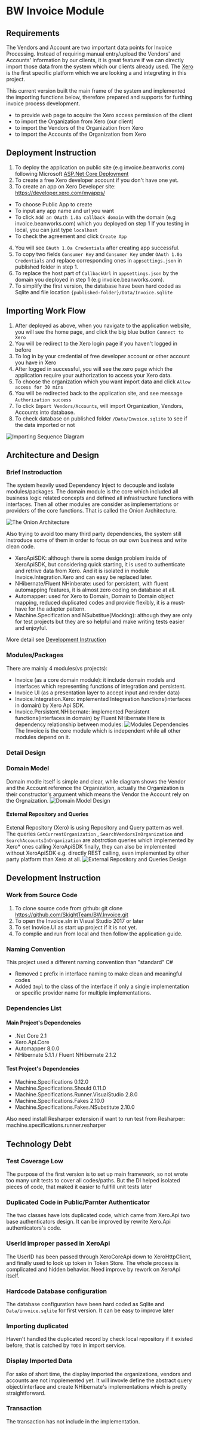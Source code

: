 # BW Invoice Module
## Requirements
The Vendors and Account are two important data points for Invoice Processing. 
Instead of requiring manual entry/upload the Vendors' and Accounts' information by our clients, 
it is great feature if we can directly import those data from the system which our clients already used.
The [Xero](https://www.xero.com/ca/) is the first specific platform which we are looking a and integreting in this project.

This current version built the main frame of the system 
and implemented the importing functions below, 
therefore prepared and supports for furthing invoice process development.

* to provide web page to acquire the Xero access permission of the client
* to import the Organization from Xero (our client)
* to import the Vendors of the Organization from Xero
* to import the Accounts of the Organization from Xero

## Deployment Instruction
1. To deploy the application on public site (e.g invoice.beanworks.com)
following Microsoft [ASP.Net Core Deployment](https://docs.microsoft.com/en-us/aspnet/core/host-and-deploy/?view=aspnetcore-2.2)
2. To create a free Xero developer account if you don't have one yet.
3. To create an app on Xero Developer site: https://developer.xero.com/myapps/
* To choose Public App to create
* To input any app name and url you want
* To click `Add an OAuth 1.0a callback domain` with the domain (e.g invoice.beanworks.com) which you deployed on step 1
If you testing in local, you can just type `localhost` 
* To check the agreement and click `Create App`
4. You will see `OAuth 1.0a Credentials` after creating app successful.
5. To copy two fields `Consumer Key` and `Consumer Key` under `OAuth 1.0a Credentials` 
and replace corresponding ones in `appsettings.json` in published folder in step 1.
6. To replace the host part of `CallbackUrl` in `appsettings.json` by the domain you deployed in step 1 (e.g invoice.beanworks.com).
7. To simplify the first version, the database have been hard coded as Sqlite and file location `{published-folder}/Data/Invoice.sqlite`


## Importing Work Flow
1. After deployed as above, when you navigate to the application website, 
you will see the home page, and click the big blue button `Connect to Xero`
2. You will be redirect to the Xero login page if you haven't logged in before
3. To log in by your credential of free developer account or other account you have in Xero
4. After logged in successful, you will see the xero page 
which the application require your authorization to access your Xero data.
5. To choose the organization which you want import data and click `Allow access for 30 mins`
6. You will be redirected back to the application site, and see message `Authorization success`
7. To click `Import Vendors/Accounts`, will import Organization, Vendors, Accounts into database.
8. To check database on published folder `/Data/Invoice.sqlite` to see if the data imported or not 

![Importing Sequence Diagram](importing-sequence-diagram.png)

## Architecture and Design
### Brief Instroduction
The system heavily used Dependency Inject to decouple and isolate modules/packages. 
The domain module is the core which included all business logic related concepts 
and defined all infrastructure functions with interfaces. Then all other modules are
consider as implementations or providers of the core functions. 
That is called the Onion Architecture.

![The Onion Architecture](the-onion-architecture.jpg)

Also trying to avoid too many third party dependencies, 
the system still instroduce some of them in order to focus on our own business 
and write clean code.
* XeroApiSDK: although there is some design problem inside of XeroApiSDK, 
but considering quick starting, it is used to authenticate and retrive data from Xero.
And it is isolated in module Invoice.Integration.Xero and can easy be replaced later.
* NHibernate/Fluent NHinberate: used for persistent, with fluent automapping features,
it is almost zero coding on database at all.
* Automapper: used for Xero to Domain, Domain to Domain object mapping, 
reduced duplicated codes and provide flexibly, it is a must-have for the adapter pattern.
* Machine.Specification and NSubstitue(Mocking): although they are only for test projects 
but they are so helpful and make writing tests easier and enjoyful.

More detail see [Development Instruction](#development-instruction)

### Modules/Packages 
There are mainly 4 modules(vs projects): 
* Invoice (as a core domain module): it include domain models and interfaces which representing functions of integration and persistent.
* Invoice UI (as a presentation layer to accept input and render data)
* Invoice.Integration.Xero: implemented Integreation functions(interfaces in domain) by Xero Api SDK.
* Invoice.Persistent.NHibernate: implemented Persistent functions(interfaces in domain) by Fluent NHibernate
Here is dependency relationship between modules:
![Modules Dependencies](packages-dependencies.png)
The Invoice is the core module which is independent while all other modules depend on it.

### Detail Design
### Domain Model
Domain modle itself is simple and clear, while diagram shows the Vendor and the Account reference the Organization,
actually the Organization is their constructor's argument which means the Vendor the Account rely on the Orgnaization.
![Domain Model Design](domain-model.png)

#### External Repository and Queries
Extenal Repository (Xero) is using Repository and Query pattern as well. 
The queries `GetCurrentOrganization` , `SearchVendorsInOrganization` and `SearchAccountsInOrganization` are abstrction queries
which implemented by Xero* ones calling XeroApiSDK finally, they can also be implemented without XeroApiSDK e.g. directly REST calling,
even implemented by other party platform than Xero at all.
![External Repository and Queries Design](external-repository-query.png)

#### 

## Development Instruction
### Work from Source Code
1. To clone source code from github: git clone https://github.com/SkightTeam/BW.Invoice.git
2. To open the Invoice.sln in Visual Studio 2017 or later
3. To set Inovice.UI as start up project if it is not yet.
4. To complie and run from local and then follow the application guide.

### Naming Convention
This project used a different naming convention than "standard" C#
* Removed `I` prefix in interface naming to make clean and meaningful codes
* Added `Impl` to the class of the interface if only a single implementation 
or specific provider name for multiple implementations. 

### Dependencies List
#### Main Project's Dependencies
* .Net Core 2.1
* Xero.Api.Core
* Automapper 8.0.0
* NHibernate 5.1.1 / Fluent NHibernate 2.1.2

#### Test Project's Dependencies
* Machine.Specifications 0.12.0
* Machine.Specifications.Should 0.11.0
* Machine.Specifications.Runner.VisualStudio 2.8.0
* Machine.Specifications.Fakes 2.10.0
* Machine.Specifications.Fakes.NSubstitute 2.10.0

Also need install Resharper extension if want to run test from Resharper: machine.specifications.runner.resharper

## Technology Debt
### Test Coverage Low
The purpose of the first version is to set up main framework, 
so not wrote too many unit tests to cover all codes/paths. 
But the DI helped isolated pieces of code, 
that maked it easier to fullfill unit tests later

### Duplicated Code in Public/Parnter Authenticator
The two classes have lots duplicated code, 
which came from Xero.Api two base authenticators design. 
It can be improved by rewrite Xero.Api authenticators's code.

### UserId improper passed in XeroApi
The UserID has been passed through XeroCoreApi down to XeroHttpClient, and finally used to look up token in Token Store.
The whole process is complicated and hidden behavior. Need improve by rework on XeroApi itself.

### Hardcode Database configuration
The database configuration have been hard coded as Sqlite and `Data/invoice.sqlite` for first version.
It can be easy to improve later

### Importing duplicated
Haven't handled the duplicated record by check local repository if it existed before, 
that is catched by `TODO` in import service.

### Display Imported Data
For sake of short time, the display imported the organizations, vendors and accounts are not impplemented yet.
It will invovle define the abstract query object/interface and create NHibernate's implementations which is 
pretty straightforward.


### Transaction
The transaction has not include in the implementation.
